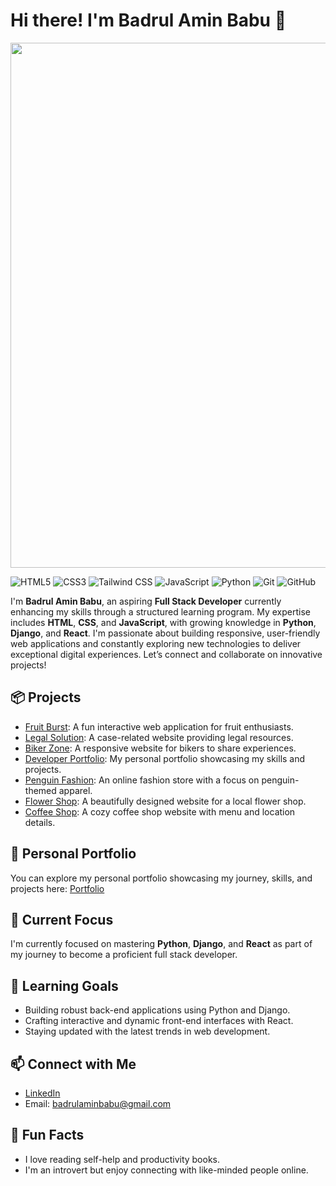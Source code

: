 # Hi there! I'm Badrul Amin Babu 👋

<img src="https://pbs.twimg.com/media/GgTCQbzagAAtgBU?format=jpg&name=small" width="840" />

![HTML5](https://img.shields.io/badge/HTML5-E34F26?style=for-the-badge&logo=html5&logoColor=white)
![CSS3](https://img.shields.io/badge/CSS3-1572B6?style=for-the-badge&logo=css3&logoColor=white)
![Tailwind CSS](https://img.shields.io/badge/TailwindCSS-38B2AC?style=for-the-badge&logo=tailwind-css&logoColor=white)
![JavaScript](https://img.shields.io/badge/JavaScript-F7DF1E?style=for-the-badge&logo=javascript&logoColor=black)
![Python](https://img.shields.io/badge/Python-3776AB?style=for-the-badge&logo=python&logoColor=white)
![Git](https://img.shields.io/badge/Git-F05032?style=for-the-badge&logo=git&logoColor=white)
![GitHub](https://img.shields.io/badge/GitHub-181717?style=for-the-badge&logo=github&logoColor=white)

I'm **Badrul Amin Babu**, an aspiring **Full Stack Developer** currently enhancing my skills through a structured learning program. My expertise includes **HTML**, **CSS**, and **JavaScript**, with growing knowledge in **Python**, **Django**, and **React**. I'm passionate about building responsive, user-friendly web applications and constantly exploring new technologies to deliver exceptional digital experiences. Let’s connect and collaborate on innovative projects!

## 📦 Projects

- [Fruit Burst](https://amin-babu.github.io/Fruit-Burst/): A fun interactive web application for fruit enthusiasts.
- [Legal Solution](https://amin-babu.github.io/legal-Solution/): A case-related website providing legal resources.
- [Biker Zone](https://amin-babu.github.io/Biker-Zone/): A responsive website for bikers to share experiences.
- [Developer Portfolio](https://amin-babu.github.io/Dev-Portfolio/): My personal portfolio showcasing my skills and projects.
- [Penguin Fashion](https://amin-babu.github.io/Penguin-Fashion/): An online fashion store with a focus on penguin-themed apparel.
- [Flower Shop](https://amin-babu.github.io/Flower-Shop/): A beautifully designed website for a local flower shop.
- [Coffee Shop](https://amin-babu.github.io/Coffee-House/): A cozy coffee shop website with menu and location details.

## 🔗 Personal Portfolio

You can explore my personal portfolio showcasing my journey, skills, and projects here: [Portfolio](https://amin-babu.github.io/Portfolio/)

## 🔭 Current Focus

I'm currently focused on mastering **Python**, **Django**, and **React** as part of my journey to become a proficient full stack developer.

## 🌱 Learning Goals

- Building robust back-end applications using Python and Django.
- Crafting interactive and dynamic front-end interfaces with React.
- Staying updated with the latest trends in web development.

## 📫 Connect with Me

- [LinkedIn](https://linkedin.com/in/amin-babu)
- Email: badrulaminbabu@gmail.com

## 🎉 Fun Facts

- I love reading self-help and productivity books.
- I'm an introvert but enjoy connecting with like-minded people online.
